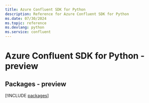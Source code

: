 ```yaml
---
title: Azure Confluent SDK for Python
description: Reference for Azure Confluent SDK for Python
ms.date: 07/30/2024
ms.topic: reference
ms.devlang: python
ms.service: confluent
---
```

# Azure Confluent SDK for Python - preview
## Packages - preview
[!INCLUDE [packages](confluent-index.md)]
